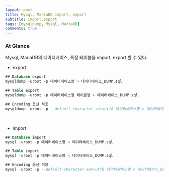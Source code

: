 ```yaml
---
layout: post
title: Mysql, MariaDB import, export
subtitle: import,export
tags: [mysqldump, Mysql, MariaDB]
comments: true
---
```


### At Glance
Mysql, MariaDB의 데이터베이스, 특정 테이블을 import, export 할 수 있다.

* export 
  
```sql
## Database export
mysqldump -uroot -p 데이터베이스명 > 데이터베이스_DUMP.sql

## Table export
mysqldump -uroot -p 데이터베이스명 테이블명 > 데이터베이스_DUMP.sql

## Encoding 옵션 적용
mysqldump -uroot -p --default-character-set=utf8 데이터베이스명 > 데이터베이스_DUMP.sql
```

<br>


* import
  
```sql
## Database import
mysql -uroot -p 데이터베이스명 < 데이터베이스_DUMP.sql

## Table import
mysql -uroot -p 데이터베이스명 < 데이터베이스_DUMP.sql

## Encoding 옵션 적용
mysql -uroot -p --default-character-set=utf8 데이터베이스명 < 데이터베이스_DUMP.sql
```

<br>
